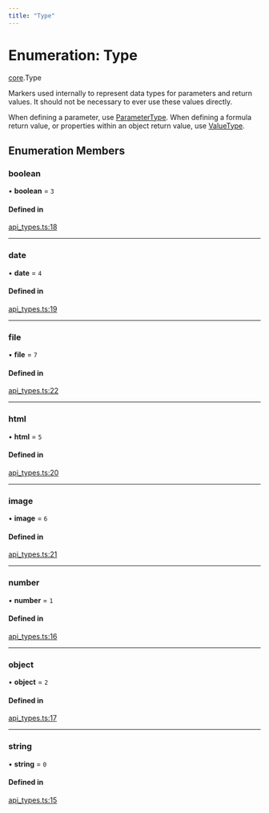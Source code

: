 ```yaml
---
title: "Type"
---
```

# Enumeration: Type

[core](../modules/core.md).Type

Markers used internally to represent data types for parameters and return values.
It should not be necessary to ever use these values directly.

When defining a parameter, use [ParameterType](core.ParameterType.md). When defining
a formula return value, or properties within an object return value,
use [ValueType](core.ValueType.md).

## Enumeration Members

### boolean

• **boolean** = ``3``

#### Defined in

[api_types.ts:18](https://github.com/coda/packs-sdk/blob/main/api_types.ts#L18)

___

### date

• **date** = ``4``

#### Defined in

[api_types.ts:19](https://github.com/coda/packs-sdk/blob/main/api_types.ts#L19)

___

### file

• **file** = ``7``

#### Defined in

[api_types.ts:22](https://github.com/coda/packs-sdk/blob/main/api_types.ts#L22)

___

### html

• **html** = ``5``

#### Defined in

[api_types.ts:20](https://github.com/coda/packs-sdk/blob/main/api_types.ts#L20)

___

### image

• **image** = ``6``

#### Defined in

[api_types.ts:21](https://github.com/coda/packs-sdk/blob/main/api_types.ts#L21)

___

### number

• **number** = ``1``

#### Defined in

[api_types.ts:16](https://github.com/coda/packs-sdk/blob/main/api_types.ts#L16)

___

### object

• **object** = ``2``

#### Defined in

[api_types.ts:17](https://github.com/coda/packs-sdk/blob/main/api_types.ts#L17)

___

### string

• **string** = ``0``

#### Defined in

[api_types.ts:15](https://github.com/coda/packs-sdk/blob/main/api_types.ts#L15)
